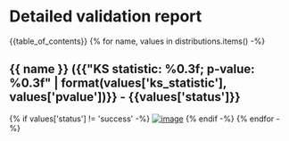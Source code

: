 # Detailed validation report
{{table_of_contents}}
{% for name, values in distributions.items() -%}
## {{ name }} ({{"KS statistic: %0.3f; p-value: %0.3f" | format(values['ks_statistic'], values['pvalue'])}} - {{values['status']}}
{% if values['status'] != 'success' -%}
[![image]({{values['image']}})]({{values['image']}})
{% endif -%}
{% endfor -%}
